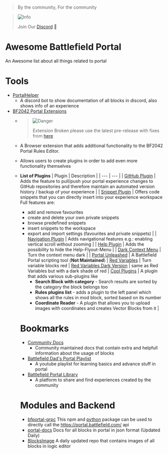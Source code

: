 > By the community, For the community

> <picture>
>   <source media="(prefers-color-scheme: light)" srcset="https://raw.githubusercontent.com/Mqxx/GitHub-Markdown/main/blockquotes/badge/light-theme/info.svg">
>   <img alt="Info" src="https://raw.githubusercontent.com/Mqxx/GitHub-Markdown/main/blockquotes/badge/dark-theme/info.svg">
> </picture><br>
>
> Join Our [Discord](https://discord.bfportal.gg/) 🤗

# Awesome Battlefield Portal

An Awesome list about all things related to portal

# Tools

- [PortalHelper](https://github.com/battlefield-portal-community/portal_helper) 
  - A discord bot to show documentation of all blocks in discord, also shows info of an experience
- [BF2042 Portal Extensions](https://github.com/LennardF1989/BF2042-Portal-Extensions)
  - > <picture>
    >   <source media="(prefers-color-scheme: light)" srcset="https://raw.githubusercontent.com/Mqxx/GitHub-Markdown/main/blockquotes/badge/light-theme/danger.svg">
    >   <img alt="Danger" src="https://raw.githubusercontent.com/Mqxx/GitHub-Markdown/main/blockquotes/badge/dark-theme/danger.svg">
    > </picture><br>
    >
    > Extension Broken please use the latest pre-release with fixes from [here](https://github.com/p0lygun/BF2042-Portal-Extensions/releases/)
    
  - A Browser extension that adds additional functionality to the BF2042 Portal Rules Editor.
  - Allows users to create plugins in order to add even more functionality themselves
  - **List of Plugins**
    | Plugin | Description |
    | --- | --- |
    | [GitHub Plugin](https://github.com/The0zzy/bf2042-portal-github-plugin) | Adds the feature to pull/push your portal experience changes to GitHub repositories and therefore maintain an automated version history / backup of your experience |
    | [Snippet Plugin](https://github.com/The0zzy/bf2042-portal-snippet-plugin) | Offers code snippets that you can directly insert into your experience workspace<br/>Full features are:<ul><li>add and remove favourites</li><li>create and delete your own private snippets</li><li>browse predefined snippets</li><li>insert snippets to the workspace</li><li>export and import settings (favourites and private snippets) |
    | [Navigation Plugin](https://github.com/The0zzy/bf2042-portal-navigation-plugin) | Adds navigational features e.g.: enabling vertical scroll without zooming |
    | [Help Plugin](https://github.com/The0zzy/bf2042-portal-help-plugin) | Adds the possibility to hide the Help-Flyout-Menu |
    | [Dark Context Menu](https://github.com/LennardF1989/BF2042-Portal-Extensions/tree/master/plugins/dark-context-menu) | Turn the context menu dark |
    | [Portal Unleashed](https://github.com/Ludonope/BFPortalUnleashed) | A Battlefield Portal scripting tool (**Not Maintained**)
    | [Red Variables](https://github.com/LennardF1989/BF2042-Portal-Extensions/tree/master/plugins/red-variables) | Turn variable blocks red
    | [Red Variables Dark Version](https://github.com/andy6170/Dark-Red-Variable-Theme) | same as Red Variables but with a dark shade of red
    | [Cool Plugins](https://github.com/p0lygun/cool-plugin) | A plugin that adds various sub-plugins like <ul><li>**Search Block with category** - Search results are sorted by the category the block belongs too </li><li>**Rules plugins list** - adds a plugin to the left panel which shows all the rules in mod block, sorted based on its number</li><li>**Coordinate Reader** - A plugin that allows you to upload images with coordinates and creates Vector Blocks from it |

# Bookmarks

- [Community Docs](https://docs.bfportal.gg/)
  - Community maintained docs that contain extra and helpfull information about the usage of blocks
- [Battlefield Dad's Portal Playlist](https://www.youtube.com/@BattlefieldDad/playlists?view=50&sort=dd&shelf_id=5)
  - A youtube playlist for learning basics and advance stuff in portal
- [Battlefield Portal Library](https://bfportal.gg/)
  - A platform to share and find experiences created by the community

# Modules and Backend

- [bfportal-grpc](https://www.npmjs.com/package/bfportal-grpc) This npm and [python](https://pypi.org/project/bfportal-grpc/) package can be used to directly call the https://portal.battlefield.com/ api
- [portal-docs](https://github.com/battlefield-portal-community/portal-docs) Docs for all blocks in portal in json format (Updated Daily)
- [BlocksImage](https://github.com/battlefield-portal-community/Image-CDN/tree/main/portal_blocks) A daily updated repo that contains images of all blocks in logic editor
